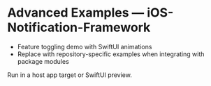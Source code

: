 # Advanced Examples — iOS-Notification-Framework

- Feature toggling demo with SwiftUI animations
- Replace with repository-specific examples when integrating with package modules

Run in a host app target or SwiftUI preview.
